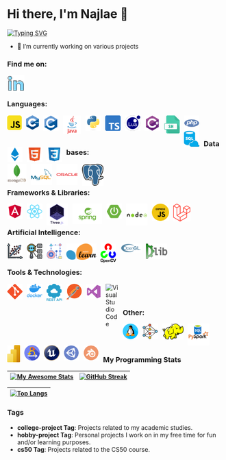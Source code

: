 # Hi there, I'm Najlae 👋 

<a href="https://git.io/typing-svg"><img src="https://readme-typing-svg.demolab.com?font=Rubik&weight=600&duration=1500&pause=1500&width=490&lines=Welcome+to+my+Profile!;I'm+a+Software+Engineer+💻;" alt="Typing SVG" /></a>

- 🎲 I’m currently working on various projects

### Find me on:

[<img align="left" alt="LinkedIn" width="40px" src="./img/linkedin2.png" style="padding-right:10px;" />](https://linkedin.com/in/najlae-abarghache)

<br/><br/> 

### Languages:

<img align="left" alt="JavaScript" width="34px" src="./img/js2.png" style="padding-right:10px;" />
<img align="left" alt="C++" width="30px" src="./img/cpp.png" style="padding-right:10px;" />
<img align="left" alt="C" width="36px" src="./img/c2.png" style="padding-right:10px;" />
<img align="left" alt="Java" width="43px" src="./img/java2.png" style="padding-right:10px;" />
<img align="left" alt="Python" width="36px" src="./img/python2.png" style="padding-right:10px;" />
<img align="left" alt="Typescript" width="36px" src="./img/typescript.png" style="padding-right:10px;" />
<img align="left" alt="Lua" width="36px" src="./img/lua.png" style="padding-right:10px;" />
<img align="left" alt="C sharp" width="36px" src="./img/csharp2.png" style="padding-right:10px;" />
<img align="left" alt="Shell Scripting" width="36px" src="./img/shell-scripting.jpg" style="padding-right:10px;" />
<img align="left" alt="PHP" width="36px" src="./img/php2.png" style="padding-right:10px;" />
<img align="left" alt="SQL" width="36px" src="./img/sql.png" style="padding-right:10px;" />
<img align="left" alt="Solidity" width="36px" src="./img/solidity.png" style="padding-right:10px;" />
<img align="left" alt="HTML5" width="36px" src="./img/html2.png" style="padding-right:10px;" />
<img align="left" alt="CSS3" width="36px" src="./img/css2.png" style="padding-right:10px;" />

<br/><br/>

### Databases:

<img align="left" alt="MongoDB" width="45px" src="./img/mongodb2.png" style="padding-right:10px;" />
<img align="left" alt="MySQL" width="50px" src="./img/mysql2.png" style="padding-right:10px;" />
<img align="left" alt="Oracle" width="50px" src="./img/oracle2.png" style="padding-right:10px;" />
<img align="left" alt="PostgreSQL" width="50px" src="./img/postgresql.png" style="padding-right:10px;" />

<br/><br/>

### Frameworks & Libraries:

<img align="left" alt="Angular" width="36px" src="./img/angular2.png" style="padding-right:10px;" />
<img align="left" alt="ReactJs" width="36px" src="./img/react2.png" style="padding-right:10px;" />
<img align="left" alt="Three.js" width="50px" src="./img/three-js.png" style="padding-right:10px;" />
<img align="left" alt="Spring" width="70px" src="./img/spring2.png" style="padding-right:10px;" />
<img align="left" alt="Spring Boot" width="36px" src="./img/spring-boot2.png" style="padding-right:10px;" />
<img align="left" alt="Node.js" width="50px" src="./img/nodejs2.png" style="padding-right:10px;" />
<img align="left" alt="Express.js" width="40px" src="./img/express-js.png" style="padding-right:10px;" />
<img align="left" alt="Laravel" width="40px" src="./img/laravel.png" style="padding-right:10px;" />

<br/><br/>

### Artificial Intelligence:

<img align="left" alt="Regression" width="36px" src="./img/regression.png" style="padding-right:10px;" />
<img align="left" alt="Classification" width="36px" src="./img/classification.png" style="padding-right:10px;" />
<img align="left" alt="Reinforcement Learning" width="36px" src="./img/reinforcement-learning.png" style="padding-right:10px;" />
<img align="left" alt="scikit-learn" width="70px" src="./img/scikit-learn.png" style="padding-right:10px;" />
<img align="left" alt="OpenCV" width="36px" src="./img/opencv.png" style="padding-right:10px;" />
<img align="left" alt="OpenGL" width="50px" src="./img/opengl.png" style="padding-right:10px;" />
<img align="left" alt="dlib" width="50px" src="./img/dlib.png" style="padding-right:10px;" />

<br/><br/>

### Tools & Technologies:

<img align="left" alt="Git" width="36px" src="./img/git2.png" style="padding-right:10px;" />
<img align="left" alt="Docker" width="36px" src="./img/docker.png" style="padding-right:10px;" />
<img align="left" alt="REST APIs" width="36px" src="./img/rest-api.png" style="padding-right:10px;" />
<img align="left" alt="Postman" width="36px" src="./img/postman.png" style="padding-right:10px;" />
<img align="left" alt="Visual Studio" width="36px" src="./img/visual-studio2.png" style="padding-right:10px;" />
<img align="left" alt="Visual Studio Code" width="30px" src="https://cdn.jsdelivr.net/gh/devicons/devicon/icons/vscode/vscode-original.svg" style="padding-right:10px;" />

<br/><br/>

### Other:

<img align="left" alt="Linux" width="36px" src="./img/linux.png" style="padding-right:10px;" />
<img align="left" alt="Graph Theory" width="36px" src="./img/graph-theory.png" style="padding-right:10px;" />
<img align="left" alt="Hadoop" width="50px" src="./img/hadoop.png" style="padding-right:10px;" />
<img align="left" alt="PySpark" width="50px" src="./img/pyspark.png" style="padding-right:10px;" />
<img align="left" alt="Power BI" width="30px" src="./img/power-bi.png" style="padding-right:10px;" />
<img align="left" alt="Scrum" width="36px" src="./img/scrum.png" style="padding-right:10px;" />
<img align="left" alt="Unreal Engine 5" width="36px" src="./img/unreal2.png" style="padding-right:10px;" />
<img align="left" alt="Unity" width="36px" src="./img/unity.png" style="padding-right:10px;" />
<img align="left" alt="Blender" width="36px" src="./img/blender2.png" style="padding-right:10px;" />

<br/><br/><br/> 

### My Programming Stats

| [![My Awesome Stats](https://awesome-github-stats.azurewebsites.net/user-stats/najlae01?cardType=level&theme=dark&preferLogin=true&Background=000000)](https://git.io/awesome-stats-card) | [![GitHub Streak](http://github-readme-streak-stats.herokuapp.com?user=najlae01&theme=dark&background=000000)](https://git.io/streak-stats) |
| ------------- | ------------- |

| [![Top Langs](https://github-readme-stats.vercel.app/api/top-langs/?username=najlae01&layout=compact&theme=vision-friendly-dark)](https://github.com/anuraghazra/github-readme-stats) | 
| ------------- | 

### Tags

- **college-project Tag**: Projects related to my academic studies.
- **hobby-project Tag**: Personal projects I work on in my free time for fun and/or learning purposes.
- **cs50 Tag**: Projects related to the CS50 course.
